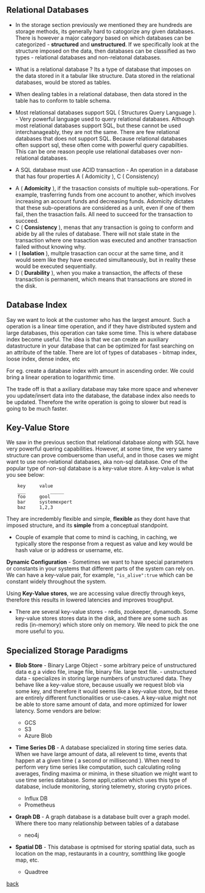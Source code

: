 ## Relational Databases
* In the storage section previously we mentioned they are hundreds are storage methods, its generally hard to catogorize any given databases. There is however a major category based on which databases can be categorized - **structured** and **unstructured**. If we specifically look at the structure imposed on the data, then databases can be classified as two types - relational databases and non-relatonal databases.

* What is a relational database ? Its a type of database that imposes on the data stored in it a tabular like structure. Data stored in the relational databases, would be stored as tables.
* When dealing tables in a relational database, then data stored in the table has to conform to table schema.
* Most relationsal databases support SQL ( Structures Query Language ). - Very powerful language used to query relational databases. Although most relational databases support SQL, but these cannot be used interchanageably, they are not the same. There are few relational databases that does not support SQL. Because relational databases often support sql, these often come with powerful query capabilties. This can be one reason people use relational databases over non-relational databases.
* A SQL database must use ACID transaction - An operation in a database that has four properties A ( Adomicity ), C ( Consistency) 

- A ( **Adomicity** ), if the trasaction consists of multiple sub-operations. For example, trasferring funds from one account to another, which involves increasing an account funds and decreasing funds. Adomicity dictates that these sub-operations are considered as a unit, even if one of them fail, then the trasaction fails. All need to succeed for the transaction to succeed.
- C ( **Consistency** ), menas that any transaction is going to conform and abide by all the rules of database. There will not stale state in the transaction where one trasaction was executed and another transaction failed without knowing why.
- I ( **Isolation** ), multple trasaction can occur at the same time, and it would seem like they have executed simultaneously, but in reality these would be executed sequentially.
- D ( **Durability** ), when you make a transaction, the affects of these transaction is permanent, which means that transactions are stored in the disk.

## Database Index
Say we want to look at the customer who has the largest amount. Such a operation is a linear time operation, and if they have distributed system and large databases, this operation can take some time. This is where database index become useful. The idea is that we can create an auxiliary datastructure in your database that can be optimized for fast searching on an attribute of the table. There are lot of types of databases - bitmap index, loose index, dense index, etc

For eg. create a database index with amount in ascending order. We could bring a linear operation to logarithmic time.

The trade off is that a axiliary database may take more space and whenever you update/insert data into the database, the database index also needs to be updated. Therefore the write operation is going to slower but read is going to be much faster.

## Key-Value Store
We saw in the previous section that relational database along with SQL have very powerful quering capabilities. However, at some time, the very same structure can prove combuersome than useful, and in those cases we might want to use non-relational databases, aka non-sql database. One of the popular type of non-sql database is a key-value store. A key-value is what you see below:

```
	key     value
	___			_____
	foo     gool
	bar     systemexpert
	baz     1,2,3
```
They are incredembly flexible and simple, **flexible** as they dont have that imposed structure, and its **simple** from a conceptual standpoint. 
- Couple of example that come to mind is caching, in caching, we typically store the response from a request as value and key would be hash value or ip address or username, etc.

**Dynamic Configuration** - Sometimes we want to have special parameters or constants in your systems that different parts of the system can rely on. We can have a key-value pair, for example, `"is_alive":true` which can be constant widely throughout the system.

Using **Key-Value stores**, we are accessing value directly through keys, therefore this results in lowered latencies and improves troughput. 
- There are several key-value stores - redis, zookeeper, dynamodb. Some key-value stores stores data in the disk, and there are some such as redis (in-memory) which store only on memory. We need to pick the one more useful to you.

## Specialized Storage Paradigms
- **Blob Store** - Binary Large Object - some arbitrary peice of unstructured data e.g a video file, image file, binary file. large text file. - unstructured data - specializes in storing large numbers of unstructured data. They behave like a key-value store, because usually we request blob via some key, and therefore it would seems like a key-value store, but these are entirely different functionalities or use-cases. A key-value might not be able to store same amount of data, and more optimized for lower latency.
Some vendors are below:
	- GCS
	- S3
	- Azure Blob

- **Time Series DB** - A database specialized in storing time series data. When we have large amount of data, all relevent to time, events that happen at a given time ( a second or millisecond ). When need to perform very time series like computation, such calculating roling averages, finding maxima or minima, in these situation we might want to use time series database. Some appli,cation which uses this type of database, include monitoring, storing telemetry, storing crypto prices.
	- Influx DB
	- Prometheus	

- **Graph DB** - A graph database is a database built over a graph model. Where there too many relationship between tables of a database
	- neo4j

- **Spatial DB** - This database is optmised for storing spatial data, such as location on the map, restaurants in a country, somtthing like google map, etc.
	- Quadtree  

[back](../SystemDesign.md)